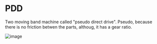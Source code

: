 # PDD

Two moving band machine called "pseudo direct drive". Pseudo, because there is no friction betwen
the parts, althoug, it has a gear ratio.

![image](https://user-images.githubusercontent.com/32344294/57975686-1f67bb00-79a4-11e9-9b81-03180db9aa59.png)
